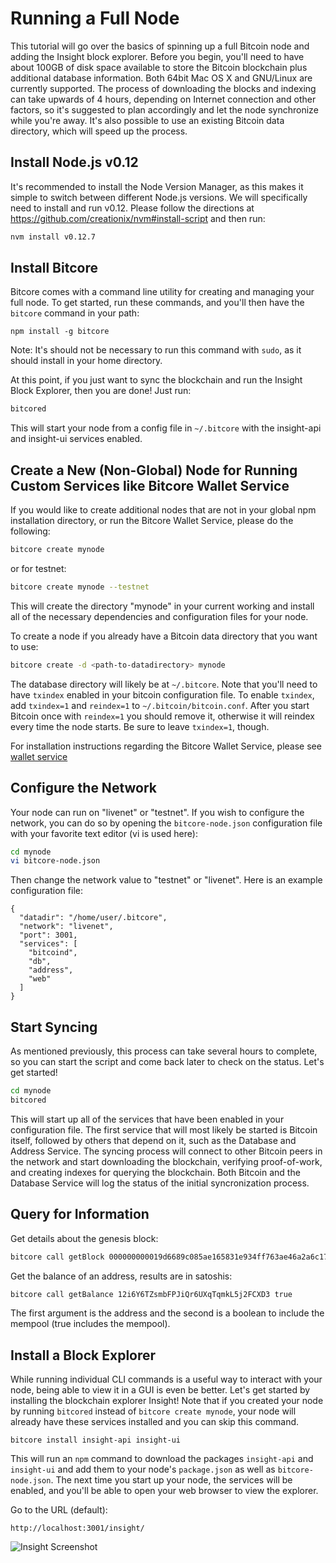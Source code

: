 # Running a Full Node

This tutorial will go over the basics of spinning up a full Bitcoin node and adding the Insight block explorer. Before you begin, you'll need to have about 100GB of disk space available to store the Bitcoin blockchain plus additional database information. Both 64bit Mac OS X and GNU/Linux are currently supported. The process of downloading the blocks and indexing can take upwards of 4 hours, depending on Internet connection and other factors, so it's suggested to plan accordingly and let the node synchronize while you're away. It's also possible to use an existing Bitcoin data directory, which will speed up the process.

## Install Node.js v0.12

It's recommended to install the Node Version Manager, as this makes it simple to switch between different Node.js versions. We will specifically need to install and run v0.12. Please follow the directions at https://github.com/creationix/nvm#install-script and then run:

```bash
nvm install v0.12.7
```

## Install Bitcore

Bitcore comes with a command line utility for creating and managing your full node. To get started, run these commands, and you'll then have the `bitcore` command in your path:

```
npm install -g bitcore
```

Note: It's should not be necessary to run this command with `sudo`, as it should install in your home directory.

At this point, if you just want to sync the blockchain and run the Insight Block Explorer, then you are done! Just run:
```bash
bitcored
```
This will start your node from a config file in `~/.bitcore` with the insight-api and insight-ui services enabled.

## Create a New (Non-Global) Node for Running Custom Services like Bitcore Wallet Service

If you would like to create additional nodes that are not in your global npm installation directory, or run the Bitcore Wallet Service, please do the following:

```bash
bitcore create mynode
```
or for testnet:
```bash
bitcore create mynode --testnet
```

This will create the directory "mynode" in your current working and install all of the necessary dependencies and configuration files for your node.


To create a node if you already have a Bitcoin data directory that you want to use:

```bash
bitcore create -d <path-to-datadirectory> mynode
```

The database directory will likely be at `~/.bitcore`. Note that you'll need to have `txindex` enabled in your bitcoin configuration file. To enable `txindex`, add `txindex=1` and `reindex=1` to `~/.bitcoin/bitcoin.conf`. After you start Bitcoin once with `reindex=1` you should remove it, otherwise it will reindex every time the node starts. Be sure to leave `txindex=1`, though.

For installation instructions regarding the Bitcore Wallet Service, please see [wallet service](/guides/wallet-service)

## Configure the Network

Your node can run on "livenet" or "testnet". If you wish to configure the network, you can do so by opening the `bitcore-node.json` configuration file with your favorite text editor (vi is used here):

```bash
cd mynode
vi bitcore-node.json
```

Then change the network value to "testnet" or "livenet". Here is an example configuration file:

```
{
  "datadir": "/home/user/.bitcore",
  "network": "livenet",
  "port": 3001,
  "services": [
    "bitcoind",
    "db",
    "address",
    "web"
  ]
}
```

## Start Syncing

As mentioned previously, this process can take several hours to complete, so you can start the script and come back later to check on the status. Let's get started!

```bash
cd mynode
bitcored
```

This will start up all of the services that have been enabled in your configuration file. The first service that will most likely be started is Bitcoin itself, followed by others that depend on it, such as the Database and Address Service. The syncing process will connect to other Bitcoin peers in the network and start downloading the blockchain, verifying proof-of-work, and creating indexes for querying the blockchain. Both Bitcoin and the Database Service will log the status of the initial syncronization process.

## Query for Information

Get details about the genesis block:

```bash
bitcore call getBlock 000000000019d6689c085ae165831e934ff763ae46a2a6c172b3f1b60a8ce26f
```

Get the balance of an address, results are in satoshis:

```bash
bitcore call getBalance 12i6Y6TZsmbFPJiQr6UXqTqmkL5j2FCXD3 true
```

The first argument is the address and the second is a boolean to include the mempool (true includes the mempool).


## Install a Block Explorer

While running individual CLI commands is a useful way to interact with your node, being able to view it in a GUI is even be better. Let's get started by installing the blockchain explorer Insight! Note that if you created your node by running `bitcored` instead of `bitcore create mynode`, your node will already have these services installed and you can skip this command.

```
bitcore install insight-api insight-ui
```

This will run an `npm` command to download the packages `insight-api` and `insight-ui` and add them to your node's `package.json` as well as `bitcore-node.json`. The next time you start up your node, the services will be enabled, and you'll be able to open your web browser to view the explorer.

Go to the URL (default):

`http://localhost:3001/insight/`

![Insight Screenshot](/images/guides/full-node/insight.png)
